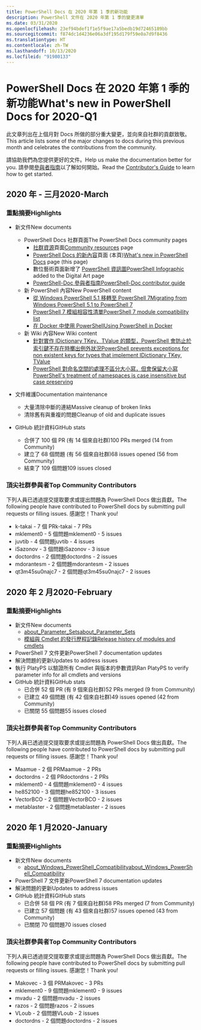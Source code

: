 ```yaml
---
title: PowerShell Docs 在 2020 年第 1 季的新功能
description: PowerShell 文件在 2020 年第 1 季的變更清單
ms.date: 03/31/2020
ms.openlocfilehash: 23ef94bdef1f1e5f9ae17a5bedb19d72465189bb
ms.sourcegitcommit: f874dc1d4236e06a3df195d179f59e0a7d9f8436
ms.translationtype: HT
ms.contentlocale: zh-TW
ms.lasthandoff: 10/13/2020
ms.locfileid: "91980133"
---
```

# <a name="whats-new-in-powershell-docs-for-2020-q1"></a><span data-ttu-id="fad21-103">PowerShell Docs 在 2020 年第 1 季的新功能</span><span class="sxs-lookup"><span data-stu-id="fad21-103">What's new in PowerShell Docs for 2020-Q1</span></span>

<span data-ttu-id="fad21-104">此文章列出在上個月對 Docs 所做的部分重大變更，並向來自社群的貢獻致敬。</span><span class="sxs-lookup"><span data-stu-id="fad21-104">This article lists some of the major changes to docs during this previous month and celebrates the contributions from the community.</span></span>

<span data-ttu-id="fad21-105">請協助我們為您提供更好的文件。</span><span class="sxs-lookup"><span data-stu-id="fad21-105">Help us make the documentation better for you.</span></span> <span data-ttu-id="fad21-106">請參閱[參與者指南][contrib]以了解如何開始。</span><span class="sxs-lookup"><span data-stu-id="fad21-106">Read the [Contributor's Guide][contrib] to learn how to get started.</span></span>

## <a name="2020-march"></a><span data-ttu-id="fad21-107">2020 年 - 三月</span><span class="sxs-lookup"><span data-stu-id="fad21-107">2020-March</span></span>

### <a name="highlights"></a><span data-ttu-id="fad21-108">重點摘要</span><span class="sxs-lookup"><span data-stu-id="fad21-108">Highlights</span></span>

- <span data-ttu-id="fad21-109">新文件</span><span class="sxs-lookup"><span data-stu-id="fad21-109">New documents</span></span>
  - <span data-ttu-id="fad21-110">PowerShell Docs 社群頁面</span><span class="sxs-lookup"><span data-stu-id="fad21-110">The PowerShell Docs community pages</span></span>
    - <span data-ttu-id="fad21-111">[社群資源](/powershell/scripting/community/community-support)頁面</span><span class="sxs-lookup"><span data-stu-id="fad21-111">[Community resources](/powershell/scripting/community/community-support) page</span></span>
    - <span data-ttu-id="fad21-112">[PowerShell Docs 的新內容](#2020-march)頁面 (本頁)</span><span class="sxs-lookup"><span data-stu-id="fad21-112">[What's new in PowerShell Docs](#2020-march) page (this page)</span></span>
    - <span data-ttu-id="fad21-113">數位藝術頁面新增了 [PowerShell 資訊圖](https://github.com/MicrosoftDocs/PowerShell-Docs/blob/staging/assets/PowerShell_7_Infographic.pdf)</span><span class="sxs-lookup"><span data-stu-id="fad21-113">[PowerShell Infographic](https://github.com/MicrosoftDocs/PowerShell-Docs/blob/staging/assets/PowerShell_7_Infographic.pdf) added to the Digital Art page</span></span>
    - [<span data-ttu-id="fad21-114">PowerShell-Doc 參與者指南</span><span class="sxs-lookup"><span data-stu-id="fad21-114">PowerShell-Doc contributor guide</span></span>](/powershell/scripting/community/contributing/overview)
  - <span data-ttu-id="fad21-115">新 PowerShell 內容</span><span class="sxs-lookup"><span data-stu-id="fad21-115">New PowerShell content</span></span>
    - [<span data-ttu-id="fad21-116">從 Windows PowerShell 5.1 移轉至 PowerShell 7</span><span class="sxs-lookup"><span data-stu-id="fad21-116">Migrating from Windows PowerShell 5.1 to PowerShell 7</span></span>](/powershell/scripting/whats-new/migrating-from-windows-powershell-51-to-powershell-7)
    - [<span data-ttu-id="fad21-117">PowerShell 7 模組相容性清單</span><span class="sxs-lookup"><span data-stu-id="fad21-117">PowerShell 7 module compatibility list</span></span>](/PowerShell/scripting/whats-new/module-compatibility)
    - [<span data-ttu-id="fad21-118">在 Docker 中使用 PowerShell</span><span class="sxs-lookup"><span data-stu-id="fad21-118">Using PowerShell in Docker</span></span>](/powershell/scripting/install/powershell-in-docker)
  - <span data-ttu-id="fad21-119">新 Wiki 內容</span><span class="sxs-lookup"><span data-stu-id="fad21-119">New Wiki content</span></span>
    - [<span data-ttu-id="fad21-120">針對實作 IDictionary TKey、TValue 的類型，PowerShell 會防止於索引鍵不存在時擲出例外狀況</span><span class="sxs-lookup"><span data-stu-id="fad21-120">PowerShell prevents exceptions for non existent keys for types that implement IDictionary TKey, TValue</span></span>](https://github.com/MicrosoftDocs/PowerShell-Docs/wiki/PowerShell-prevents-exceptions-for-non-existent-keys-for-types-that-implement-IDictionary-TKey,-TValue-)
    - [<span data-ttu-id="fad21-121">PowerShell 對命名空間的處理不區分大小寫，但會保留大小寫</span><span class="sxs-lookup"><span data-stu-id="fad21-121">PowerShell's treatment of namespaces is case insensitive but case preserving</span></span>](https://github.com/MicrosoftDocs/PowerShell-Docs/wiki/PowerShell's-treatment-of-namespaces-is-case-insensitive-but-case-preserving)

- <span data-ttu-id="fad21-122">文件維護</span><span class="sxs-lookup"><span data-stu-id="fad21-122">Documentation maintenance</span></span>
  - <span data-ttu-id="fad21-123">大量清除中斷的連結</span><span class="sxs-lookup"><span data-stu-id="fad21-123">Massive cleanup of broken links</span></span>
  - <span data-ttu-id="fad21-124">清除舊有與重複的問題</span><span class="sxs-lookup"><span data-stu-id="fad21-124">Cleanup of old and duplicate issues</span></span>

- <span data-ttu-id="fad21-125">GitHub 統計資料</span><span class="sxs-lookup"><span data-stu-id="fad21-125">GitHub stats</span></span>
  - <span data-ttu-id="fad21-126">合併了 100 個 PR (有 14 個來自社群)</span><span class="sxs-lookup"><span data-stu-id="fad21-126">100 PRs merged (14 from Community)</span></span>
  - <span data-ttu-id="fad21-127">建立了 68 個問題 (有 56 個來自社群)</span><span class="sxs-lookup"><span data-stu-id="fad21-127">68 issues opened (56 from Community)</span></span>
  - <span data-ttu-id="fad21-128">結束了 109 個問題</span><span class="sxs-lookup"><span data-stu-id="fad21-128">109 issues closed</span></span>

### <a name="top-community-contributors"></a><span data-ttu-id="fad21-129">頂尖社群參與者</span><span class="sxs-lookup"><span data-stu-id="fad21-129">Top Community Contributors</span></span>

<span data-ttu-id="fad21-130">下列人員已透過提交提取要求或提出問題為 PowerShell Docs 做出貢獻。</span><span class="sxs-lookup"><span data-stu-id="fad21-130">The following people have contributed to PowerShell docs by submitting pull requests or filling issues.</span></span> <span data-ttu-id="fad21-131">感謝您！</span><span class="sxs-lookup"><span data-stu-id="fad21-131">Thank you!</span></span>

- <span data-ttu-id="fad21-132">k-takai - 7 個 PR</span><span class="sxs-lookup"><span data-stu-id="fad21-132">k-takai - 7 PRs</span></span>
- <span data-ttu-id="fad21-133">mklement0 - 5 個問題</span><span class="sxs-lookup"><span data-stu-id="fad21-133">mklement0 - 5 issues</span></span>
- <span data-ttu-id="fad21-134">juvtib - 4 個問題</span><span class="sxs-lookup"><span data-stu-id="fad21-134">juvtib - 4 issues</span></span>
- <span data-ttu-id="fad21-135">iSazonov - 3 個問題</span><span class="sxs-lookup"><span data-stu-id="fad21-135">iSazonov - 3 issue</span></span>
- <span data-ttu-id="fad21-136">doctordns - 2 個問題</span><span class="sxs-lookup"><span data-stu-id="fad21-136">doctordns - 2 issues</span></span>
- <span data-ttu-id="fad21-137">mdorantesm - 2 個問題</span><span class="sxs-lookup"><span data-stu-id="fad21-137">mdorantesm - 2 issues</span></span>
- <span data-ttu-id="fad21-138">qt3m45su0najc7 - 2 個問題</span><span class="sxs-lookup"><span data-stu-id="fad21-138">qt3m45su0najc7 - 2 issues</span></span>

## <a name="2020-february"></a><span data-ttu-id="fad21-139">2020 年 2 月</span><span class="sxs-lookup"><span data-stu-id="fad21-139">2020-February</span></span>

### <a name="highlights"></a><span data-ttu-id="fad21-140">重點摘要</span><span class="sxs-lookup"><span data-stu-id="fad21-140">Highlights</span></span>

- <span data-ttu-id="fad21-141">新文件</span><span class="sxs-lookup"><span data-stu-id="fad21-141">New documents</span></span>
  - [<span data-ttu-id="fad21-142">about_Parameter_Sets</span><span class="sxs-lookup"><span data-stu-id="fad21-142">about_Parameter_Sets</span></span>](/powershell/module/microsoft.powershell.core/about/about_parameter_sets)
  - [<span data-ttu-id="fad21-143">模組與 Cmdlet 的發行歷程記錄</span><span class="sxs-lookup"><span data-stu-id="fad21-143">Release history of modules and cmdlets</span></span>](/powershell/scripting/whats-new/cmdlet-versions)
- <span data-ttu-id="fad21-144">PowerShell 7 文件更新</span><span class="sxs-lookup"><span data-stu-id="fad21-144">PowerShell 7 documentation updates</span></span>
- <span data-ttu-id="fad21-145">解決問題的更新</span><span class="sxs-lookup"><span data-stu-id="fad21-145">Updates to address issues</span></span>
- <span data-ttu-id="fad21-146">執行 PlatyPS 以驗證所有 Cmdlet 與版本的參數資訊</span><span class="sxs-lookup"><span data-stu-id="fad21-146">Ran PlatyPS to verify parameter info for all cmdlets and versions</span></span>
- <span data-ttu-id="fad21-147">GitHub 統計資料</span><span class="sxs-lookup"><span data-stu-id="fad21-147">GitHub stats</span></span>
  - <span data-ttu-id="fad21-148">已合併 52 個 PR (有 9 個來自社群)</span><span class="sxs-lookup"><span data-stu-id="fad21-148">52 PRs merged (9 from Community)</span></span>
  - <span data-ttu-id="fad21-149">已建立 49 個問題 (有 42 個來自社群)</span><span class="sxs-lookup"><span data-stu-id="fad21-149">49 issues opened (42 from Community)</span></span>
  - <span data-ttu-id="fad21-150">已關閉 55 個問題</span><span class="sxs-lookup"><span data-stu-id="fad21-150">55 issues closed</span></span>

### <a name="top-community-contributors"></a><span data-ttu-id="fad21-151">頂尖社群參與者</span><span class="sxs-lookup"><span data-stu-id="fad21-151">Top Community Contributors</span></span>

<span data-ttu-id="fad21-152">下列人員已透過提交提取要求或提出問題為 PowerShell Docs 做出貢獻。</span><span class="sxs-lookup"><span data-stu-id="fad21-152">The following people have contributed to PowerShell docs by submitting pull requests or filling issues.</span></span> <span data-ttu-id="fad21-153">感謝您！</span><span class="sxs-lookup"><span data-stu-id="fad21-153">Thank you!</span></span>

- <span data-ttu-id="fad21-154">Maamue - 2 個 PR</span><span class="sxs-lookup"><span data-stu-id="fad21-154">Maamue - 2 PRs</span></span>
- <span data-ttu-id="fad21-155">doctordns - 2 個 PR</span><span class="sxs-lookup"><span data-stu-id="fad21-155">doctordns - 2 PRs</span></span>
- <span data-ttu-id="fad21-156">mklement0 - 4 個問題</span><span class="sxs-lookup"><span data-stu-id="fad21-156">mklement0 - 4 issues</span></span>
- <span data-ttu-id="fad21-157">he852100 - 3 個問題</span><span class="sxs-lookup"><span data-stu-id="fad21-157">he852100 - 3 issues</span></span>
- <span data-ttu-id="fad21-158">VectorBCO - 2 個問題</span><span class="sxs-lookup"><span data-stu-id="fad21-158">VectorBCO - 2 issues</span></span>
- <span data-ttu-id="fad21-159">metablaster - 2 個問題</span><span class="sxs-lookup"><span data-stu-id="fad21-159">metablaster - 2 issues</span></span>

## <a name="2020-january"></a><span data-ttu-id="fad21-160">2020 年 1 月</span><span class="sxs-lookup"><span data-stu-id="fad21-160">2020-January</span></span>

### <a name="highlights"></a><span data-ttu-id="fad21-161">重點摘要</span><span class="sxs-lookup"><span data-stu-id="fad21-161">Highlights</span></span>

- <span data-ttu-id="fad21-162">新文件</span><span class="sxs-lookup"><span data-stu-id="fad21-162">New documents</span></span>
  - [<span data-ttu-id="fad21-163">about_Windows_PowerShell_Compatibility</span><span class="sxs-lookup"><span data-stu-id="fad21-163">about_Windows_PowerShell_Compatibility</span></span>](/powershell/module/microsoft.powershell.core/about/about_Windows_PowerShell_Compatibility)
- <span data-ttu-id="fad21-164">PowerShell 7 文件更新</span><span class="sxs-lookup"><span data-stu-id="fad21-164">PowerShell 7 documentation updates</span></span>
- <span data-ttu-id="fad21-165">解決問題的更新</span><span class="sxs-lookup"><span data-stu-id="fad21-165">Updates to address issues</span></span>
- <span data-ttu-id="fad21-166">GitHub 統計資料</span><span class="sxs-lookup"><span data-stu-id="fad21-166">GitHub stats</span></span>
  - <span data-ttu-id="fad21-167">已合併 58 個 PR (有 7 個來自社群)</span><span class="sxs-lookup"><span data-stu-id="fad21-167">58 PRs merged (7 from Community)</span></span>
  - <span data-ttu-id="fad21-168">已建立 57 個問題 (有 43 個來自社群)</span><span class="sxs-lookup"><span data-stu-id="fad21-168">57 issues opened (43 from Community)</span></span>
  - <span data-ttu-id="fad21-169">已關閉 70 個問題</span><span class="sxs-lookup"><span data-stu-id="fad21-169">70 issues closed</span></span>

### <a name="top-community-contributors"></a><span data-ttu-id="fad21-170">頂尖社群參與者</span><span class="sxs-lookup"><span data-stu-id="fad21-170">Top Community Contributors</span></span>

<span data-ttu-id="fad21-171">下列人員已透過提交提取要求或提出問題為 PowerShell Docs 做出貢獻。</span><span class="sxs-lookup"><span data-stu-id="fad21-171">The following people have contributed to PowerShell docs by submitting pull requests or filling issues.</span></span> <span data-ttu-id="fad21-172">感謝您！</span><span class="sxs-lookup"><span data-stu-id="fad21-172">Thank you!</span></span>

- <span data-ttu-id="fad21-173">Makovec - 3 個 PR</span><span class="sxs-lookup"><span data-stu-id="fad21-173">Makovec - 3 PRs</span></span>
- <span data-ttu-id="fad21-174">mklement0 - 9 個問題</span><span class="sxs-lookup"><span data-stu-id="fad21-174">mklement0 - 9 issues</span></span>
- <span data-ttu-id="fad21-175">mvadu - 2 個問題</span><span class="sxs-lookup"><span data-stu-id="fad21-175">mvadu - 2 issues</span></span>
- <span data-ttu-id="fad21-176">razos - 2 個問題</span><span class="sxs-lookup"><span data-stu-id="fad21-176">razos - 2 issues</span></span>
- <span data-ttu-id="fad21-177">VLoub - 2 個問題</span><span class="sxs-lookup"><span data-stu-id="fad21-177">VLoub - 2 issues</span></span>
- <span data-ttu-id="fad21-178">doctordns - 2 個問題</span><span class="sxs-lookup"><span data-stu-id="fad21-178">doctordns - 2 issues</span></span>

<!-- Link references -->
[contrib]: contributing/overview.md
